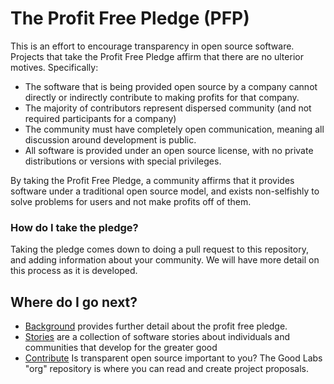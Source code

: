 # The Profit Free Pledge (PFP)

This is an effort to encourage transparency in open source software.
Projects that take the Profit Free Pledge affirm that there are no
ulterior motives. Specifically:

 - The software that is being provided open source by a company cannot directly or indirectly contribute to making profits for that company.
 - The majority of contributors represent dispersed community (and not required participants for a company)
 - The community must have completely open communication, meaning all discussion around development is public.
 - All software is provided under an open source license, with no private distributions or versions with special privileges.

By taking the Profit Free Pledge, a community affirms that it provides software under a traditional
open source model, and exists non-selfishly to solve problems for users and
not make profits off of them.

### How do I take the pledge?

Taking the pledge comes down to doing a pull request to this repository,
and adding information about your community. We will have more detail on this
process as it is developed.

## Where do I go next?

 - [Background](background) provides further detail about the profit free pledge.
 - [Stories](stories) are a collection of software stories about individuals and communities that develop for the greater good
 - [Contribute](https://www.github.com/good-labs/org) Is transparent open source important to you? The Good Labs "org" repository is where you can read and create project proposals.
